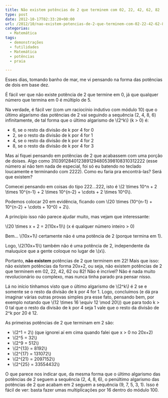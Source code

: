 ```yaml
---
title: Não existem potências de 2 que terminem com 02, 22, 42, 62, 82
type: post
date: 2012-10-17T02:33:20+00:00
url: /2012/10/nao-existem-potencias-de-2-que-terminem-com-02-22-42-62-82/
categorias:
  - Matemática
tags:
  - demonstrações
  - futilidades
  - Matemática
  - potências
  - praia

---
```

Esses dias, tomando banho de mar, me vi pensando na forma das potências de dois em base dez.

É fácil ver que não existe potência de 2 que termine em 0, já que qualquer número que termina em 0 é múltiplo de 5.

Na verdade, é fácil ver (com um raciocínio indutivo com módulo 10) que o último algarismo das potências de 2 vai seguindo a sequência (2, 4, 8, 6) infinitamente, de tal forma que o último algarismo de \\(2^k\\) (k > 0) é:

- 6, se o resto da divisão de k por 4 for 0
- 2, se o resto da divisão de k por 4 for 1
- 4, se o resto da divisão de k por 4 for 2
- 8, se o resto da divisão de k por 4 for 3

Mas aí fiquei pensando em potências de 2 que acabassem com uma porção de doises. Algo como 3103912840123891294805398108310312222 (esse número aí não tem nada de especial, foi só eu batendo no teclado loucamente e terminando com 2222). Como eu faria pra encontrá-las? Será que existem?

Comecei pensando em coisas do tipo 222…222, isto é \\(2 \times 10^n + 2 \times 10^{n-1} + 2 \times 10^{n-2} + \cdots + 2 \times 10^0\\).

Podemos colocar 20 em evidência, ficando com \\(20 \times (10^{n-1} + 10^{n-2} + \cdots + 10^0) + 2\\).

A princípio isso não parece ajudar muito, mas vejam que interessante:

\\(20 \times x + 2 = 2(10x+1)\\) (x é qualquer número inteiro > 0)

Bem… \\(10x+1\\) certamente não é uma potência de 2 (porque termina em 1).

Logo, \\(2(10x+1)\\) também não é uma potência de 2, independente da maluquice que a gente coloque no lugar de \\(x\\).

Portanto, **não existem** potências de 2 que terminem em 22! Mais que isso: não existem potências da forma 20x+2, ou seja, não existem potências de 2 que terminem em 02, 22, 42, 62 ou 82! Não é incrível? Não é nada muito revolucionário ou complexo, mas nunca tinha parado pra pensar nisso.

Lá no início tínhamos visto que o último algarismo de \\(2^k\\) é 2 se e somente se o resto da divisão de k por 4 for 1. Logo, concluímos (e dá pra imaginar várias outras provas simples pra esse fato, pensando bem, por exemplo notando que \\(12 \times 16 \equiv 12 \mod 20\\)) que para todo k > 0 tal que o resto da divisão de k por 4 seja 1 vale que o resto da divisão de 2^k por 20 é 12.

As primeiras potências de 2 que terminam em 2 são:

- \\(2^1 = 2\\) (que ignorei aí em cima quando falei que x > 0 no 20x+2)
- \\(2^5 = 32\\)
- \\(2^9 = 512\\)
- \\(2^{13} = 8192\\)
- \\(2^{17} = 131072\\)
- \\(2^{21} = 2097152\\)
- \\(2^{25} = 33554432\\)

O que parece nos indicar que, da mesma forma que o último algarismo das potências de 2 seguem a sequência (2, 4, 8, 6), o penúltimo algarismo das potências de 2 que acabam em 2 seguem a sequência (9, 7, 5, 3, 1). Isso é fácil de ver: basta fazer umas multiplicações por 16 dentro do módulo 100.
